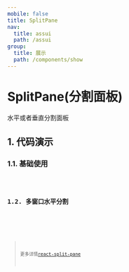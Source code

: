 ```yaml
---
mobile: false
title: SplitPane
nav:
  title: assui
  path: /assui
group:
  title: 展示
  path: /components/show
---
```


# SplitPane(分割面板)
水平或者垂直分割面板

## 1. 代码演示
### 1.1. 基础使用

<code hideActions='["CSB", "EXTERNAL"]' src="./demo/Demo1.tsx" />

### 1.2. 多窗口水平分割

<code hideActions='["CSB", "EXTERNAL"]' src="./demo/Demo2.jsx" />

<API></API>

> 更多详情[react-split-pane](https://github.com/tomkp/react-split-pane)

